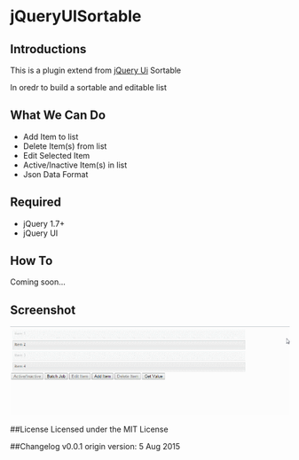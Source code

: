 # jQueryUISortable
## Introductions
This is a plugin extend from [jQuery Ui](http://jqueryui.com/sortable/) Sortable

In oredr to build a sortable and editable list

## What We Can Do
* Add Item to list
* Delete Item(s) from list
* Edit Selected Item
* Active/Inactive Item(s) in list
* Json Data Format

## Required
- jQuery 1.7+
- jQuery UI

## How To
Coming soon...


## Screenshot
![Demo Image](https://github.com/Mars-Shen/jQueryUISortable/blob/master/demo/demo.gif)

##License
Licensed under the MIT License

##Changelog
v0.0.1
origin version: 5 Aug 2015

